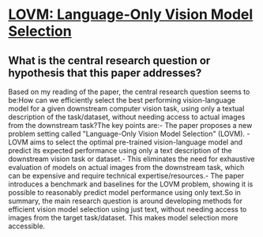 # [LOVM: Language-Only Vision Model Selection](https://arxiv.org/abs/2306.08893)

## What is the central research question or hypothesis that this paper addresses?

Based on my reading of the paper, the central research question seems to be:How can we efficiently select the best performing vision-language model for a given downstream computer vision task, using only a textual description of the task/dataset, without needing access to actual images from the downstream task?The key points are:- The paper proposes a new problem setting called "Language-Only Vision Model Selection" (LOVM). - LOVM aims to select the optimal pre-trained vision-language model and predict its expected performance using only a text description of the downstream vision task or dataset.- This eliminates the need for exhaustive evaluation of models on actual images from the downstream task, which can be expensive and require technical expertise/resources.- The paper introduces a benchmark and baselines for the LOVM problem, showing it is possible to reasonably predict model performance using only text.So in summary, the main research question is around developing methods for efficient vision model selection using just text, without needing access to images from the target task/dataset. This makes model selection more accessible.
